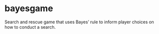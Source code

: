 # bayesgame
Search and rescue game that uses Bayes’ rule to inform player choices on how
to conduct a search.
